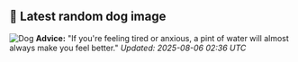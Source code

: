 ## 🐶 Latest random dog image
![Dog](https://images.dog.ceo/breeds/cattledog-australian/IMG_3056.jpg)
**Advice:** "If you're feeling tired or anxious, a pint of water will almost always make you feel better."
*Updated: 2025-08-06 02:36 UTC*
